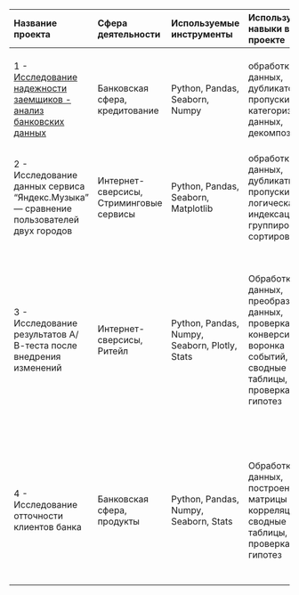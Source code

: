 | Название проекта     | Сфера деятельности | Используемые инструменты | Используемые навыки в проекте| Задача|
| :---                 | :---               | :---                     | :---                         |:---                          |
| 1 - [Исследование надежности заемщиков - анализ банковских данных](https://github.com/krnd15/yndx_practicum/blob/master/1-bank_scoring-reliability%20of%20%20borrower/M1_creditscore_checked.ipynb) | Банковская сфера, кредитование  |Python, Pandas, Seaborn, Numpy  |обработка данных, дубликатов, пропуски, категоризация данных, декомпозиция |На основе входящих данных от банка о платежеспособности, необходимо исследовать влияние кличества детей на своевременность возврата кредита в срок|
| 2 - Исследование данных сервиса “Яндекс.Музыка” — сравнение пользователей двух городов  | Интернет-сверсисы, Стриминговые сервисы | Python, Pandas, Seaborn, Matplotlib  | обработка данных, дубликаты, пропуски, логическая индексация, группировка, сортировка | На основании полученных данных сравнить предпочтения пользователей из двух городов|
| 3 - Исследование результатов А/В-теста после внедрения изменений  | Интернет-сверсисы, Ритейл | Python, Pandas, Numpy, Seaborn,  Plotly, Stats|  Обработка данных, преобразование данных, проверка ТЗ, конверсия, воронка событий, сводные таблицы, проверка гипотез | Провести оценку результатов A/B-теста, описать и показать какие изменения прошли после внесенных обновлений (негативно/позитивно), какое количество пользователей, теряется и на каких шагах теряется наибольшее количество пользователей до и после изменений|
| 4 - Исследование отточности клиентов банка |Банковская сфера, продукты  | Python, Pandas, Numpy, Seaborn, Stats |Обработка данных, построение матрицы корреляции, сводные таблицы, проверка гипотез  | Проанализировать клиентов банка, провести сегментацию клиентов по признакам, которые могут влиять на отток, сформировать и проверить статистические гипотезы на равернство срених между продуктами |
